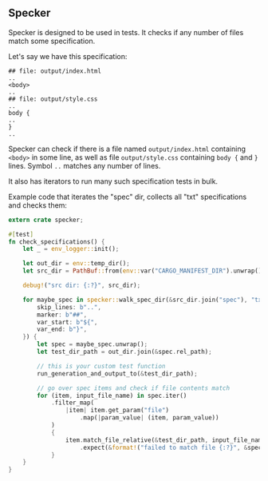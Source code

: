 ## Specker

Specker is designed to be used in tests. 
It checks if any number of files match some specification.

Let's say we have this specification:

```
## file: output/index.html
..
<body>
..
## file: output/style.css
..
body {
..
}
..
```

Specker can check if there is a file named `output/index.html` containing
`<body>` in some line, as well as file `output/style.css`
containing `body {` and `}` lines. Symbol `..` matches any number of 
lines.

It also has iterators to run many such specification tests
in bulk.

Example code that iterates the "spec" dir, collects all "txt" specifications
and checks them:

```rust
extern crate specker;

#[test]
fn check_specifications() {
    let _ = env_logger::init();

    let out_dir = env::temp_dir();
    let src_dir = PathBuf::from(env::var("CARGO_MANIFEST_DIR").unwrap());

    debug!("src dir: {:?}", src_dir);

    for maybe_spec in specker::walk_spec_dir(&src_dir.join("spec"), "txt", specker::Options {
        skip_lines: b"..",
        marker: b"##",
        var_start: b"${",
        var_end: b"}",
    }) {
        let spec = maybe_spec.unwrap();
        let test_dir_path = out_dir.join(&spec.rel_path);

        // this is your custom test function
        run_generation_and_output_to(&test_dir_path);

        // go over spec items and check if file contents match
        for (item, input_file_name) in spec.iter()
            .filter_map(
                |item| item.get_param("file")
                    .map(|param_value| (item, param_value))
            )
            {
                item.match_file_relative(&test_dir_path, input_file_name, &params)
                    .expect(&format!("failed to match file {:?}", &spec.rel_path));
            }
    }
}
```